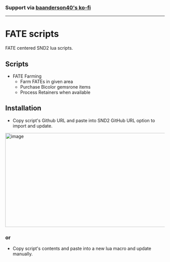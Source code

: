 ### Support via [baanderson40's ko-fi](https://ko-fi.com/baanderson40)
---

# FATE scripts

FATE centered SND2 lua scripts. 

## Scripts
- FATE Farming
  - Farm FATEs in given area
  - Purchase Bicolor gemsrone items
  - Process Retainers when available 

## Installation
- Copy script's Github URL and paste into SND2 GitHub URL option to import and update.
<img width="1186" height="297" alt="image" src="https://github.com/user-attachments/assets/e862f1f7-d8ae-4957-9e2c-d5fc471351cc" />


### or

- Copy script's contents and paste into a new lua macro and update manually. 
